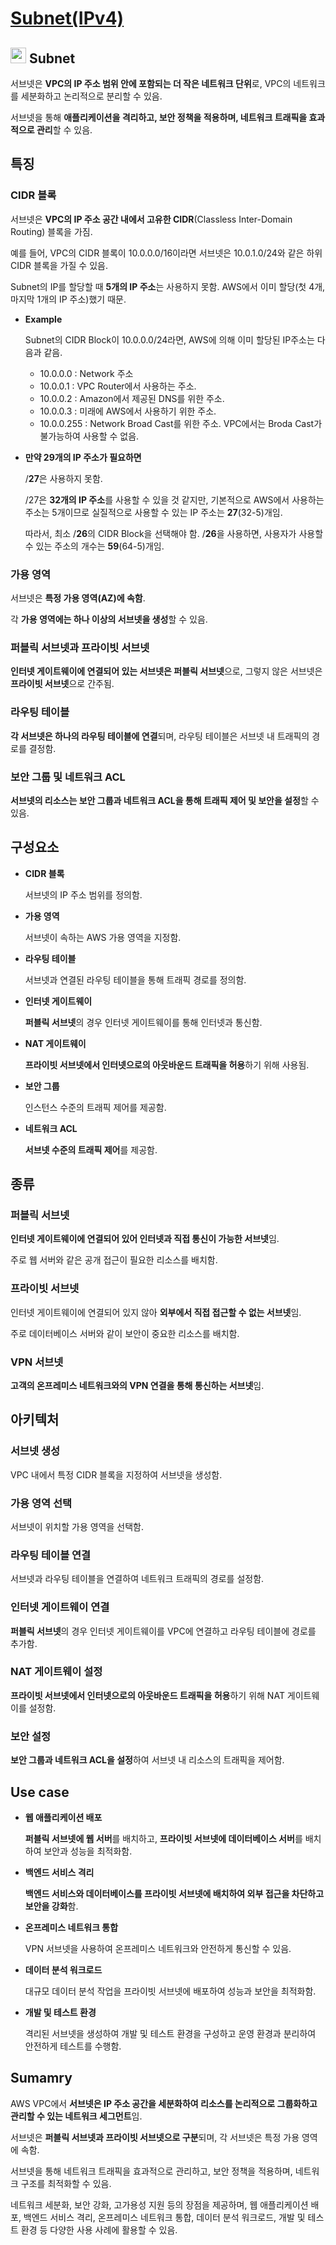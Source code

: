 # [Subnet(IPv4)](https://docs.aws.amazon.com/ko_kr/vpc/latest/userguide/configure-subnets.html)

## <img src = "https://github.com/user-attachments/assets/4085f971-a167-490b-97b9-a8f54ef6e769" width = "25" height = "25"> Subnet

서브넷은 **VPC의 IP 주소 범위 안에 포함되는 더 작은 네트워크 단위**로, VPC의 네트워크를 세분화하고 논리적으로 분리할 수 있음. 

서브넷을 통해 **애플리케이션을 격리하고, 보안 정책을 적용하며, 네트워크 트래픽을 효과적으로 관리**할 수 있음.

## 특징

### CIDR 블록

서브넷은 **VPC의 IP 주소 공간 내에서 고유한 CIDR**(Classless Inter-Domain Routing) 블록을 가짐. 

예를 들어, VPC의 CIDR 블록이 10.0.0.0/16이라면 서브넷은 10.0.1.0/24와 같은 하위 CIDR 블록을 가질 수 있음.

Subnet의 IP를 할당할 때 **5개의 IP 주소**는 사용하지 못함. AWS에서 이미 할당(첫 4개, 마지막 1개의 IP 주소)했기 때문.


* **Example**

    Subnet의 CIDR Block이 10.0.0.0/24라면, AWS에 의해 이미 할당된 IP주소는 다음과 같음.

    * 10.0.0.0 : Network 주소
    * 10.0.0.1 : VPC Router에서 사용하는 주소.
    * 10.0.0.2 : Amazon에서 제공된 DNS를 위한 주소.
    * 10.0.0.3 : 미래에 AWS에서 사용하기 위한 주소.
    * 10.0.0.255 : Network Broad Cast를 위한 주소. VPC에서는 Broda Cast가 불가능하여 사용할 수 없음.

* **만약 29개의 IP 주소가 필요하면**

    /**27**은 사용하지 못함. 
    
    /27은 **32개의 IP 주소**를 사용할 수 있을 것 같지만, 기본적으로 AWS에서 사용하는 주소는 5개이므로 실질적으로 사용할 수 있는 IP 주소는 **27**(32-5)개임.

    따라서, 최소 /**26**의 CIDR Block을 선택해야 함. /**26**을 사용하면, 사용자가 사용할 수 있는 주소의 개수는 **59**(64-5)개임.

### 가용 영역

서브넷은 **특정 가용 영역(AZ)에 속함**. 

각 **가용 영역에는 하나 이상의 서브넷을 생성**할 수 있음.

### 퍼블릭 서브넷과 프라이빗 서브넷

**인터넷 게이트웨이에 연결되어 있는 서브넷은 퍼블릭 서브넷**으로, 그렇지 않은 서브넷은 **프라이빗 서브넷**으로 간주됨.

### 라우팅 테이블

**각 서브넷은 하나의 라우팅 테이블에 연결**되며, 라우팅 테이블은 서브넷 내 트래픽의 경로를 결정함.

### 보안 그룹 및 네트워크 ACL

**서브넷의 리소스는 보안 그룹과 네트워크 ACL을 통해 트래픽 제어 및 보안을 설정**할 수 있음.

## 구성요소

* **CIDR 블록**

    서브넷의 IP 주소 범위를 정의함.

* **가용 영역**

    서브넷이 속하는 AWS 가용 영역을 지정함.

* **라우팅 테이블**

    서브넷과 연결된 라우팅 테이블을 통해 트래픽 경로를 정의함.

* **인터넷 게이트웨이**

    **퍼블릭 서브넷**의 경우 인터넷 게이트웨이를 통해 인터넷과 통신함.

* **NAT 게이트웨이**

    **프라이빗 서브넷에서 인터넷으로의 아웃바운드 트래픽을 허용**하기 위해 사용됨.

* **보안 그룹**

    인스턴스 수준의 트래픽 제어를 제공함.

* **네트워크 ACL**

    **서브넷 수준의 트래픽 제어**를 제공함.

## 종류

### 퍼블릭 서브넷

**인터넷 게이트웨이에 연결되어 있어 인터넷과 직접 통신이 가능한 서브넷**임. 

주로 웹 서버와 같은 공개 접근이 필요한 리소스를 배치함.

### 프라이빗 서브넷

인터넷 게이트웨이에 연결되어 있지 않아 **외부에서 직접 접근할 수 없는 서브넷**임. 

주로 데이터베이스 서버와 같이 보안이 중요한 리소스를 배치함.

### VPN 서브넷

**고객의 온프레미스 네트워크와의 VPN 연결을 통해 통신하는 서브넷**임.

## 아키텍처

### 서브넷 생성

VPC 내에서 특정 CIDR 블록을 지정하여 서브넷을 생성함.

### 가용 영역 선택

서브넷이 위치할 가용 영역을 선택함.

### 라우팅 테이블 연결

서브넷과 라우팅 테이블을 연결하여 네트워크 트래픽의 경로를 설정함.

### 인터넷 게이트웨이 연결

**퍼블릭 서브넷**의 경우 인터넷 게이트웨이를 VPC에 연결하고 라우팅 테이블에 경로를 추가함.

### NAT 게이트웨이 설정

**프라이빗 서브넷에서 인터넷으로의 아웃바운드 트래픽을 허용**하기 위해 NAT 게이트웨이를 설정함.

### 보안 설정

**보안 그룹과 네트워크 ACL을 설정**하여 서브넷 내 리소스의 트래픽을 제어함.

## Use case

* **웹 애플리케이션 배포**

    **퍼블릭 서브넷에 웹 서버**를 배치하고, **프라이빗 서브넷에 데이터베이스 서버**를 배치하여 보안과 성능을 최적화함.

* **백엔드 서비스 격리**

    **백엔드 서비스와 데이터베이스를 프라이빗 서브넷에 배치하여 외부 접근을 차단하고 보안을 강화**함.

* **온프레미스 네트워크 통합**

    VPN 서브넷을 사용하여 온프레미스 네트워크와 안전하게 통신할 수 있음.

* **데이터 분석 워크로드**

    대규모 데이터 분석 작업을 프라이빗 서브넷에 배포하여 성능과 보안을 최적화함.

* **개발 및 테스트 환경**

    격리된 서브넷을 생성하여 개발 및 테스트 환경을 구성하고 운영 환경과 분리하여 안전하게 테스트를 수행함.

## Sumamry

AWS VPC에서 **서브넷은 IP 주소 공간을 세분화하여 리소스를 논리적으로 그룹화하고 관리할 수 있는 네트워크 세그먼트**임. 

서브넷은 **퍼블릭 서브넷과 프라이빗 서브넷으로 구분**되며, 각 서브넷은 특정 가용 영역에 속함. 

서브넷을 통해 네트워크 트래픽을 효과적으로 관리하고, 보안 정책을 적용하며, 네트워크 구조를 최적화할 수 있음. 

네트워크 세분화, 보안 강화, 고가용성 지원 등의 장점을 제공하며, 웹 애플리케이션 배포, 백엔드 서비스 격리, 온프레미스 네트워크 통합, 데이터 분석 워크로드, 개발 및 테스트 환경 등 다양한 사용 사례에 활용할 수 있음.